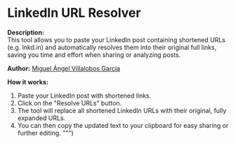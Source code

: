 # LinkedIn URL Resolver

**Description:**  
This tool allows you to paste your LinkedIn post containing shortened URLs (e.g. lnkd.in) and automatically resolves them into their original full links, saving you time and effort when sharing or analyzing posts.

**Author:** [Miguel Ángel Villalobos García](https://www.linkedin.com/in/m7villalobos/)  

**How it works:**  
1. Paste your LinkedIn post with shortened links.  
2. Click on the "Resolve URLs" button.  
3. The tool will replace all shortened LinkedIn URLs with their original, fully expanded URLs.  
4. You can then copy the updated text to your clipboard for easy sharing or further editing.
""")
